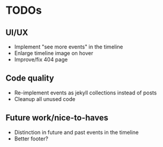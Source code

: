 # TODOs

## UI/UX

- Implement "see more events" in the timeline
- Enlarge timeline image on hover
- Improve/fix 404 page

## Code quality

- Re-implement events as jekyll collections instead of posts
- Cleanup all unused code

## Future work/nice-to-haves

- Distinction in future and past events in the timeline
- Better footer?

